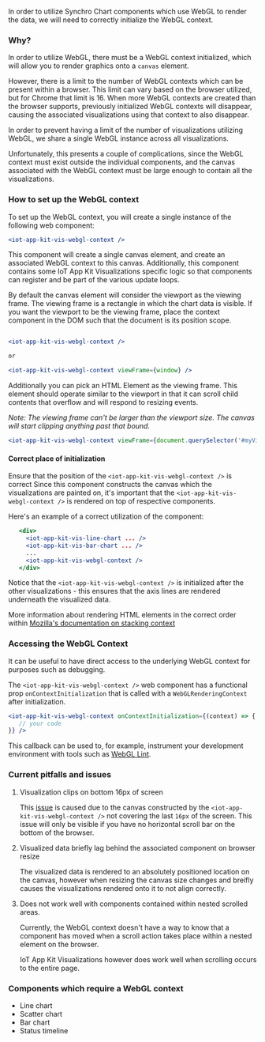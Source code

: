 In order to utilize Synchro Chart components which use WebGL to render the data, we will need to correctly initialize the WebGL context.

### Why?
In order to utilize WebGL, there must be a WebGL context initialized, which will allow you to render graphics onto a `canvas` element.

However, there is a limit to the number of WebGL contexts which can be present within a browser. This limit can vary based on the browser utilized, but for Chrome that limit is 16.
When more WebGL contexts are created than the browser supports, previously initialized WebGL contexts will disappear, causing the associated visualizations using that context to also disappear.

In order to prevent having a limit of the number of visualizations utilizing WebGL, we share a single WebGL instance across all visualizations.

Unfortunately, this presents a couple of complications, since the WebGL context must exist outside the individual components, and the canvas associated with the
WebGL context must be large enough to contain all the visualizations. 

### How to set up the WebGL context

To set up the WebGL context, you will create a single instance of the following web component:

```jsx static
<iot-app-kit-vis-webgl-context />
```

This component will create a single canvas element, and create an associated WebGL context to this canvas. Additionally, this component
contains some IoT App Kit Visualizations specific logic so that components can register and be part of the various update loops.

By default the canvas element will consider the viewport as the viewing frame. The viewing frame is a rectangle in which the chart data is visible.
If you want the viewport to be the viewing frame, place the context component in the DOM such that the document is its position scope.

```jsx static

<iot-app-kit-vis-webgl-context />

or

<iot-app-kit-vis-webgl-context viewFrame={window} />
```

Additionally you can pick an HTML Element as the viewing frame. This element should operate similar to the viewport in that it can scroll child contents that overflow
and will respond to resizing events.

*Note: The viewing frame can't be larger than the viewport size. The canvas will start clipping anything past that bound.*

```jsx static
<iot-app-kit-vis-webgl-context viewFrame={document.querySelector('#myViewFrame')} />
```

#### Correct place of initialization

Ensure that the position of the `<iot-app-kit-vis-webgl-context />` is correct
 Since this component constructs the canvas which the visualizations are painted on, it's important that the `<iot-app-kit-vis-webgl-context />` is rendered on top of respective components.
 
 Here's an example of a correct utilization of the component:

 ```jsx static
    <div>
      <iot-app-kit-vis-line-chart ... />
      <iot-app-kit-vis-bar-chart ... />
      ...
      <iot-app-kit-vis-webgl-context />
    </div>
 ```
 
 Notice that the `<iot-app-kit-vis-webgl-context />` is initialized after the other visualizations - this ensures that the axis lines are rendered underneath the visualized data.

 More information about rendering HTML elements in the correct order within [Mozilla's documentation on stacking context](https://developer.mozilla.org/en-US/docs/Web/CSS/CSS_Positioning/Understanding_z_index/The_stacking_context)

### Accessing the WebGL Context

It can be useful to have direct access to the underlying WebGL context for purposes such as debugging.

The `<iot-app-kit-vis-webgl-context />` web component has a functional prop `onContextInitialization` that is called with a `WebGLRenderingContext` after initialization.

```jsx static
<iot-app-kit-vis-webgl-context onContextInitialization={(context) => {
   // your code
}} />
```

This callback can be used to, for example, instrument your development environment with tools such as [WebGL Lint](https://github.com/greggman/webgl-lint).

### Current pitfalls and issues

1. Visualization clips on bottom 16px of screen
   
   This [issue](https://github.com/awslabs/synchro-charts/issues/30) is caused due to the canvas constructed by the `<iot-app-kit-vis-webgl-context />` not covering the last `16px` of the screen. This issue
   will only be visible if you have no horizontal scroll bar on the bottom of the browser.
   
2. Visualized data briefly lag behind the associated component on browser resize

   The visualized data is rendered to an absolutely positioned location on the canvas, however when resizing the canvas size changes and breifly causes the visualizations rendered onto it to not align correctly.

3. Does not work well with components contained within nested scrolled areas.

   Currently, the WebGL context doesn't have a way to know that a component has moved when a scroll action takes place within a nested element on the browser.

   IoT App Kit Visualizations however does work well when scrolling occurs to the entire page.

### Components which require a WebGL context

- Line chart
- Scatter chart
- Bar chart
- Status timeline